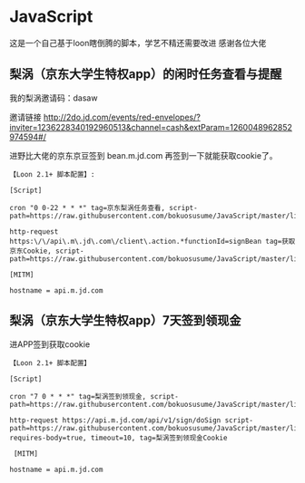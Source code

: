 # JavaScript

这是一个自己基于loon瞎倒腾的脚本，学艺不精还需要改进
感谢各位大佬


## 梨涡（京东大学生特权app）的闲时任务查看与提醒
我的梨涡邀请码：dasaw  

邀请链接 http://2do.jd.com/events/red-envelopes/?inviter=1236228340192960513&channel=cash&extParam=1260048962852974594#/  

进野比大佬的京东京豆签到 bean.m.jd.com 再签到一下就能获取cookie了。
```properties
【Loon 2.1+ 脚本配置】:

[Script]  

cron "0 0-22 * * *" tag=京东梨涡任务查看, script-path=https://raw.githubusercontent.com/bokuosusume/JavaScript/master/liwo/liwotaskview.js 

http-request https:\/\/api\.m\.jd\.com\/client\.action.*functionId=signBean tag=获取京东Cookie, script-path=https://raw.githubusercontent.com/bokuosusume/JavaScript/master/liwo/liwocookie.js 

[MITM]  

hostname = api.m.jd.com
```

## 梨涡（京东大学生特权app）7天签到领现金

进APP签到获取cookie
```
【Loon 2.1+ 脚本配置】

[Script]

cron "7 0 * * *" tag=梨涡签到领现金, script-path=https://raw.githubusercontent.com/bokuosusume/JavaScript/master/liwo/7days.js

http-request https://api.m.jd.com/api/v1/sign/doSign script-path=https://raw.githubusercontent.com/bokuosusume/JavaScript/master/liwo/7dayscookie.js, requires-body=true, timeout=10, tag=梨涡签到领现金Cookie

 [MITM]

hostname = api.m.jd.com
```
